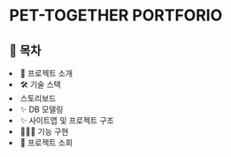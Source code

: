 <h1>PET-TOGETHER PORTFORIO</h1>

<h2>📗 목차</h2>

<li>📝 프로젝트 소개</li>
<li>🛠 기술 스택</li>
<li>스토리보드</li>
<li>✨ DB 모델링 </li>
<li>✨ 사이트맵 및 프로젝트 구조 </li>
<li>👨🏻‍💻 기능 구현</li>
<li>🚀 프로젝트 소회</li>
